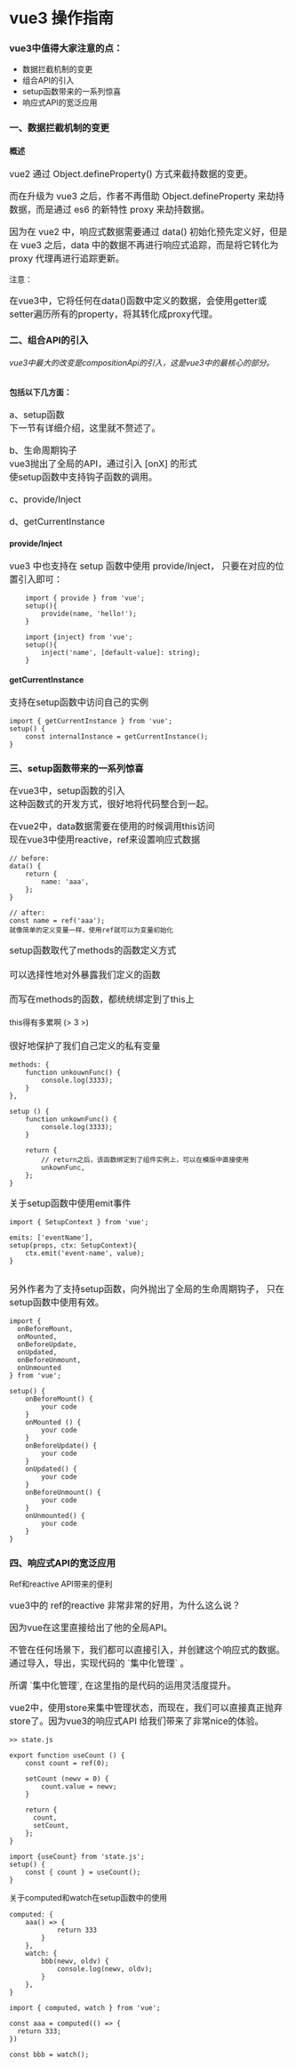 # vue3 操作指南



### vue3中值得大家注意的点：

- 数据拦截机制的变更 <!-- .element: class="fragment" data-fragment-index="1" -->
- 组合API的引入 <!-- .element: class="fragment" data-fragment-index="2" -->
- setup函数带来的一系列惊喜 <!-- .element: class="fragment" data-fragment-index="3" -->
- 响应式API的宽泛应用 <!-- .element: class="fragment" data-fragment-index="4" -->



###  一、数据拦截机制的变更


#### 概述
<p class="fragment" data-fragment-index="1" style="font-size: 16px;">
vue2 通过 Object.defineProperty() 方式来截持数据的变更。</p>

<p class="fragment" data-fragment-index="2" style="font-size: 16px;">
而在升级为 vue3 之后，作者不再借助 Object.defineProperty 来劫持数据，而是通过 es6 的新特性 proxy 来劫持数据。</p>

<p class="fragment" data-fragment-index="3" style="font-size: 16px;">
因为在 vue2 中，响应式数据需要通过 data() 初始化预先定义好，但是在 vue3 之后，data 中的数据不再进行响应式追踪，而是将它转化为 proxy 代理再进行追踪更新。</p>


注意： <!-- .element: class="fragment" class="hljs-emphasis" style="font-size: 20px;"-->
<p class="fragment" data-fragment-index="1" style="font-size: 16px;">
在vue3中，它将任何在data()函数中定义的数据，会使用getter或setter遍历所有的property，将其转化成proxy代理。</p>



###  二、组合API的引入


###### vue3中最大的改变是compositionApi的引入，这是vue3中的最核心的部分。


#### 包括以下几方面：

<p class="fragment" data-fragment-index="1" style="font-size: 16px;">
a、setup函数<br>
    下一节有详细介绍，这里就不赘述了。</p>

<p class="fragment" data-fragment-index="2" style="font-size: 16px;">
b、生命周期钩子<br>
    vue3抛出了全局的API，通过引入 [onX] 的形式<br>
    使setup函数中支持钩子函数的调用。</p>

<p class="fragment" data-fragment-index="3" style="font-size: 16px;">
c、provide/Inject</p>

<p class="fragment" data-fragment-index="4" style="font-size: 16px;">
d、getCurrentInstance</p>


#### provide/Inject
<p style="font-size: 16px;">vue3 中也支持在 setup 函数中使用 provide/Inject，
  只要在对应的位置引入即可：
</p>

```
	import { provide } from 'vue';
    setup(){
    	provide(name, 'hello!');
    }
   
    import {inject} from 'vue';
    setup(){
    	inject('name', [default-value]: string);
    }
```


#### getCurrentInstance
<p style="font-size: 16px;">支持在setup函数中访问自己的实例</p>
	
    import { getCurrentInstance } from 'vue';
	setup() {
    	const internalInstance = getCurrentInstance();
    }



### 三、setup函数带来的一系列惊喜


<p class="fragment" data-fragment-index="1" style="font-size: 16px;">
在vue3中，setup函数的引入<br>
这种函数式的开发方式，很好地将代码整合到一起。</p>

<p class="fragment" data-fragment-index="2" style="font-size: 16px;">
在vue2中，data数据需要在使用的时候调用this访问<br>
现在vue3中使用reactive，ref来设置响应式数据</p>


```
// before: 
data() {
    return {
        name: 'aaa',
    };
}

// after: 
const name = ref('aaa');  
就像简单的定义变量一样，使用ref就可以为变量初始化
```


<p class="fragment" style="font-size: 16px;">
setup函数取代了methods的函数定义方式<br><br>
可以选择性地对外暴露我们定义的函数<br><br>
而写在methods的函数，都统统绑定到了this上<br><br>
<span class="hljs-emphasis" style="font-size: 14px;">this得有多累啊 (> 3 >)</span><br><br>
很好地保护了我们自己定义的私有变量</p>


```
methods: {
    function unkouwnFunc() {
        console.log(3333);
    }
},
```
```
setup () {
    function unkownFunc() {
        console.log(3333);
    }

    return {
        // return之后，该函数绑定到了组件实例上，可以在模版中直接使用
        unkownFunc, 
    };
}
```


<p style="font-size: 16px;">关于setup函数中使用emit事件</p>

```
import { SetupContext } from 'vue';
  	
emits: ['eventName'],
setup(props, ctx: SetupContext){
    ctx.emit('event-name', value);
}
    
```


<p style="font-size: 16px;">另外作者为了支持setup函数，向外抛出了全局的生命周期钩子，
只在setup函数中使用有效。</p>


```
import { 
  onBeforeMount,
  onMounted,
  onBeforeUpdate,
  onUpdated,
  onBeforeUnmount,
  onUnmounted 
} from 'vue';

setup() {
    onBeforeMount() {
        your code
    }
    onMounted () {
        your code
    }
    onBeforeUpdate() {
        your code
    }
    onUpdated() {
        your code
    }
    onBeforeUnmount() { 
        your code
    }
    onUnmounted() {
        your code
    }
}
```



### 四、响应式API的宽泛应用


Ref和reactive API带来的便利
<p class="fragment" data-fragment-index="1" style="font-size: 16px;">
  vue3中的 ref的reactive 非常非常的好用，为什么这么说？
<p class="fragment" data-fragment-index="2" style="font-size: 16px;">
  因为vue在这里直接给出了他的全局API。
</p>
<p class="fragment" data-fragment-index="3" style="font-size: 16px;">
  不管在任何场景下，我们都可以直接引入，并创建这个响应式的数据。通过导入，导出，实现代码的 `集中化管理` 。
</p>
<p class="fragment" data-fragment-index="4" style="font-size: 16px;">
</p>
<p class="fragment" data-fragment-index="5" style="font-size: 16px;">
  所谓 `集中化管理`, 在这里指的是代码的运用灵活度提升。</p>
<p class="fragment" data-fragment-index="5" style="font-size: 16px;">
  vue2中，使用store来集中管理状态，而现在，我们可以直接真正抛弃store了。因为vue3的响应式API 给我们带来了非常nice的体验。</p>


```
>> state.js 
    
export function useCount () {
    const count = ref(0);

    setCount (newv = 0) {
        count.value = newv;
    }

    return {
      count,
      setCount,
    };
}
```
```
import {useCount} from 'state.js';
setup() {
    const { count } = useCount();
}
```


关于computed和watch在setup函数中的使用

```
computed: {
	aaa() => {
        	return 333
        }
    },
    watch: {
    	bbb(newv, oldv) {
        	console.log(newv, oldv);
        }
    },
}
```
```
import { computed, watch } from 'vue';

const aaa = computed(() => {
  return 333;
})

const bbb = watch();
```
